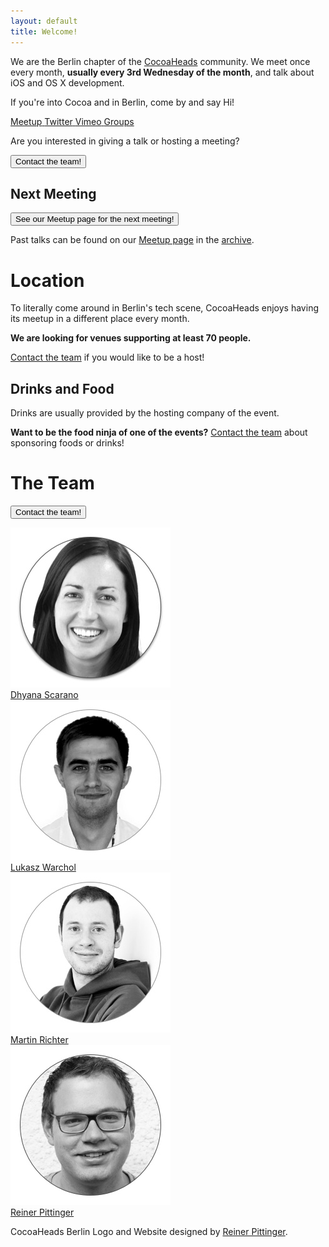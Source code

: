 ```yaml
---
layout: default
title: Welcome!
---
```


We are the Berlin chapter of the [CocoaHeads](http://www.cocoaheads.org) community. We meet once every month, **usually every 3rd Wednesday of the month**, and talk about iOS and OS X development. 

If you're into Cocoa and in Berlin, come by and say Hi!

<div class="container-fluid" id="social-buttons">
  <a class="meetup" href="http://www.meetup.com/Cocoaheads-Berlin/">
    <span class="title">Meetup</span>
  </a>
	<a class="twitter" href="https://twitter.com/cocoaheads_BER">
		<span class="title">Twitter</span>
	</a>
	<a class="vimeo" href="https://vimeo.com/channels/cocoaheadsberlin">
		<span clasS="title">Vimeo</span>
	</a>
	<a class="google" href="http://groups.google.com/group/berlin-cocoaheads?hl=de">
		<span class="title">Groups</span>
	</a>
	<div class="clear"></div>
</div>

<div id="talk-survey" class="drop-shadow lifted">
    <p>Are you interested in giving a talk or hosting a meeting?</p><p class="text-center"><a href="mailto:&#116;&#101;&#097;&#109;&#064;&#099;&#111;&#099;&#111;&#097;&#104;&#101;&#097;&#100;&#115;&#045;&#098;&#101;&#114;&#108;&#105;&#110;&#046;&#111;&#114;&#103;"><button>Contact the team!</button></a></p>
</div>

<section class="next-meeting">

# Next Meeting

<a href="http://www.meetup.com/Cocoaheads-Berlin/"><button>See our Meetup page for the next meeting!</button></a>

Past talks can be found on our [Meetup page](http://www.meetup.com/Cocoaheads-Berlin/) in the [archive](talks-archive.html).

</section>

<a name="location"></a>

# Location

To literally come around in Berlin's tech scene, CocoaHeads enjoys having its meetup in a different place every month. 

<div id="talk-survey" class="drop-shadow lifted">
    <p><strong>We are looking for venues supporting at least 70 people.</strong></p>
    <p><a href="#team">Contact the team</a> if you would like to be a host!</p>
</div>

## Drinks and Food

Drinks are usually provided by the hosting company of the event. 

**Want to be the food ninja of one of the events?** [Contact the team](#team) about sponsoring foods or drinks!

# The Team
<a id="team"></a>
<p><a href="mailto:&#116;&#101;&#097;&#109;&#064;&#099;&#111;&#099;&#111;&#097;&#104;&#101;&#097;&#100;&#115;&#045;&#098;&#101;&#114;&#108;&#105;&#110;&#046;&#111;&#114;&#103;"><button>Contact the team!</button></a></p>
<div class="row" id="team-list">
  <div class="col-md-3 col-xs-3 text-center"><a href="https://twitter.com/dhyanascarano/"><img src="images/team-dhyana.jpg" class="img-responsive"><br/>Dhyana Scarano</a></div>
  <div class="col-md-3 col-xs-3 text-center"><a href="https://twitter.com/warcholuke"><img src="images/team-lukasz.jpg" class="img-responsive"><br/>Lukasz Warchol</a></div>
  <div class="col-md-3 col-xs-3 text-center"><a href="https://twitter.com/richeterre"><img src="images/team-martin.jpg" class="img-responsive"><br/><span >Martin Richter</span></a></div>
  <div class="col-md-3 col-xs-3 text-center"><a href="https://twitter.com/rpitting/"><img src="images/team-reiner.jpg" class="img-responsive"><br/>Reiner Pittinger</a></div>

</div>

<script>!function(d,s,id){var js,fjs=d.getElementsByTagName(s)[0];if(!d.getElementById(id)){js=d.createElement(s); js.id=id;js.async=true;js.src="https://secure.meetup.com/script/577045002335750872971/api/mu.btns.js?id=d8gmi7g0lpfphds73fejqnauo4";fjs.parentNode.insertBefore(js,fjs);}}(document,"script","mu-bootjs");</script>

<p class="footer">CocoaHeads Berlin Logo and Website designed by <a href="http://www.digital-wave.de">Reiner Pittinger</a>.</p>
